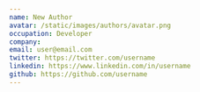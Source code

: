 ```yaml
---
name: New Author
avatar: /static/images/authors/avatar.png
occupation: Developer
company:
email: user@email.com
twitter: https://twitter.com/username
linkedin: https://www.linkedin.com/in/username
github: https://github.com/username
---
```

